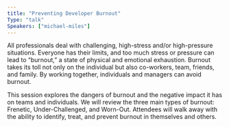 ```yaml
---
title: "Preventing Developer Burnout"
Type: "talk"
Speakers: ["michael-miles"]
---
```


All professionals deal with challenging, high-stress and/or high-pressure situations. Everyone has their limits, and too much stress or pressure can lead to “burnout,” a state of physical and emotional exhaustion. Burnout takes its toll not only on the individual but also co-workers, team, friends, and family. By working together, individuals and managers can avoid burnout.

This session explores the dangers of burnout and the negative impact it has on teams and individuals. We will review the three main types of burnout: Frenetic, Under-Challenged, and Worn-Out. Attendees will walk away with the ability to identify, treat, and prevent burnout in themselves and others.

